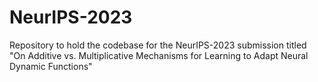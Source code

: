 # NeurIPS-2023
Repository to hold the codebase for the NeurIPS-2023 submission titled "On Additive vs. Multiplicative Mechanisms for Learning to Adapt Neural Dynamic Functions"

